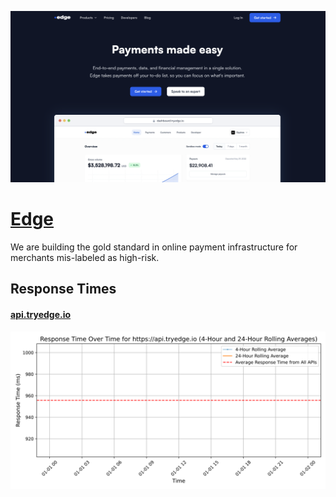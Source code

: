 [![Visit Edge](imagePreview.png)](https://tryedge.io)

# [Edge](https://tryedge.io)

We are building the gold standard in online payment infrastructure for merchants mis-labeled as high-risk.

## Response Times

#### [api.tryedge.io](https://api.tryedge.io)

![api.tryedge.io](response-time-charts/6170692e747279656467652e696f.svg)
